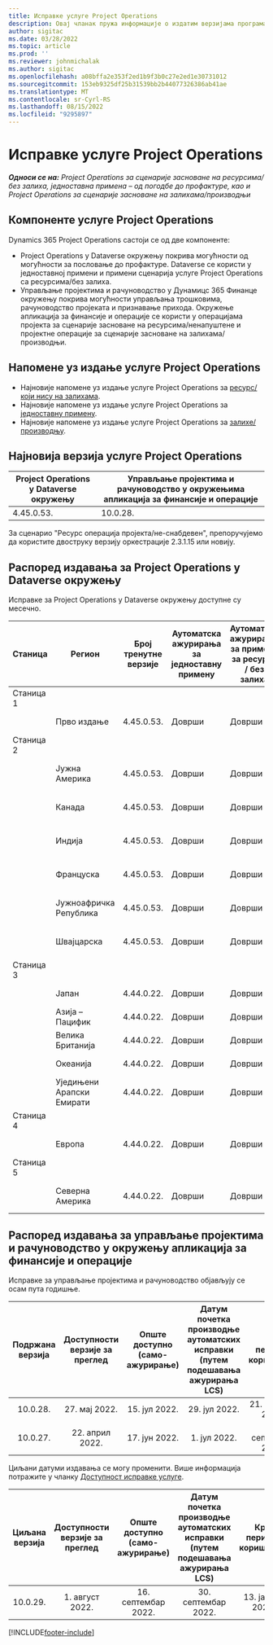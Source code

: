 ```yaml
---
title: Исправке услуге Project Operations
description: Овај чланак пружа информације о издатим верзијама програма Dynamics 365 Project Operations.
author: sigitac
ms.date: 03/28/2022
ms.topic: article
ms.prod: ''
ms.reviewer: johnmichalak
ms.author: sigitac
ms.openlocfilehash: a08bffa2e353f2ed1b9f3b0c27e2ed1e30731012
ms.sourcegitcommit: 153eb9325df25b31539bb2b44077326386ab41ae
ms.translationtype: MT
ms.contentlocale: sr-Cyrl-RS
ms.lasthandoff: 08/15/2022
ms.locfileid: "9295897"
---
```

# <a name="project-operations-updates"></a>Исправке услуге Project Operations

_**Односи се на:** Project Operations за сценарије засноване на ресурсима/без залиха, једноставна примена – од погодбе до профактуре, као и Project Operations за сценарије засноване на залихама/производњи_



## <a name="project-operations-components"></a>Компоненте услуге Project Operations

Dynamics 365 Project Operations састоји се од две компоненте:

- Project Operations у Dataverse окружењу покрива могућности од могућности за пословање до профактуре. Dataverse се користи у једноставној примени и примени сценарија услуге Project Operations са ресурсима/без залиха.
- Управљање пројектима и рачуноводство у Дyнамицс 365 Финанце окружењу покрива могућности управљања трошковима, рачуноводство пројеката и признавање прихода. Окружење апликација за финансије и операције се користи у операцијама пројекта за сценарије засноване на ресурсима/ненапуштене и пројектне операције за сценарије засноване на залихама/производњи.

## <a name="project-operations-release-notes"></a>Напомене уз издање услуге Project Operations
- Најновије напомене уз издање услуге Project Operations за [ресурс/који нису на залихама](whats-new-july-2022-resource-based.md).
- Најновије напомене уз издање услуге Project Operations за [једноставну примену](../pro/whats-new/whats-new-july-2022-lite.md).
- Најновије напомене уз издање услуге Project Operations за [залихе/производњу](../prod-pma/whats-new/whats-new-jul-2022-stocked.md).

## <a name="project-operations-latest-version"></a>Најновија верзија услуге Project Operations

| Project Operations у Dataverse окружењу | Управљање пројектима и рачуноводство у окружењима апликација за финансије и операције | 
| --- | --- |
| 4.45.0.53. | 10.0.28. |

За сценарио "Ресурс операција пројекта/не-снабдевен", препоручујемо да користите двоструку верзију оркестрације 2.3.1.15 или новију.

## <a name="release-schedule-for-project-operations-on-dataverse-environment"></a>Распоред издавања за Project Operations у Dataverse окружењу

Исправке за Project Operations у Dataverse окружењу доступне су месечно. 

| Станица | Регион | Број тренутне верзије | Аутоматска ажурирања за једноставну примену | Аутоматска ажурирања за примену за ресурсе / без залиха | Број следеће верзије | Датум опште доступности следеће верзије |
|-----------|-----------------------|-----------------|--------------------|---------------------|---------------------|---------------------|
| Станица 1 |   &nbsp;              |    &nbsp;       | &nbsp;             |      &nbsp;         |      &nbsp;         |      &nbsp;         |
|   &nbsp;  | Прво издање         |  4.45.0.53.      | Доврши           | Доврши            | TBD                 | 26. август 2022.       |
| Станица 2 |   &nbsp;              |    &nbsp;       | &nbsp;             |      &nbsp;         |      &nbsp;         |      &nbsp;         |
|   &nbsp;  | Јужна Америка         |  4.45.0.53.      | Доврши           | Доврши            | TBD                 | 02. септембар 2022.       |
|   &nbsp;  | Канада                |  4.45.0.53.      | Доврши           | Доврши            | TBD                 | 02. септембар 2022.       |
|   &nbsp;  | Индија                 |  4.45.0.53.      | Доврши           | Доврши            | TBD                 | 02. септембар 2022.       |
|   &nbsp;  | Француска                |  4.45.0.53.      | Доврши           | Доврши            | TBD                 | 02. септембар 2022.       |
|   &nbsp;  | Јужноафричка Република          |  4.45.0.53.      | Доврши           | Доврши            | TBD                 | 02. септембар 2022.       |
|   &nbsp;  | Швајцарска           |  4.45.0.53.      | Доврши           | Доврши            | TBD                 | 02. септембар 2022.       |
| Станица 3 |      &nbsp;           |     &nbsp;      |     &nbsp;         |      &nbsp;         |      &nbsp;         |      &nbsp;         |
|   &nbsp;  | Јапан                 |  4.44.0.22.      | Доврши      | Доврши       | 4.45.0.53.                 | 19. август 2022.       |
|   &nbsp;  | Азија – Пацифик          |  4.44.0.22.      | Доврши      | Доврши       | 4.45.0.53.                 | 19. август 2022.       |
|   &nbsp;  | Велика Британија         |  4.44.0.22.      | Доврши      | Доврши       | 4.45.0.53.                 | 19. август 2022.       |
|   &nbsp;  | Океанија               |  4.44.0.22.      | Доврши      | Доврши       | 4.45.0.53.                 | 19. август 2022.       |
|   &nbsp;  | Уједињени Арапски Емирати  |  4.44.0.22.      | Доврши      | Доврши       | 4.45.0.53.                 | 19. август 2022.       |
| Станица 4 |     &nbsp;            |     &nbsp;      |     &nbsp;         |      &nbsp;         |      &nbsp;         |      &nbsp;         |
|   &nbsp;  | Европа                |  4.44.0.22.      | Доврши           | Доврши            | 4.45.0.53.           | 26. август 2022.       |
| Станица 5 |     &nbsp;            |     &nbsp;      |     &nbsp;         |      &nbsp;         |      &nbsp;         |      &nbsp;         |
|   &nbsp;  | Северна Америка         |  4.44.0.22.      | Доврши           | Доврши            | 4.45.0.53.           | 02. септембар 2022.       |

## <a name="release-schedule-for-project-management-and-accounting-in-the-finance-and-operations-apps-environment"></a>Распоред издавања за управљање пројектима и рачуноводство у окружењу апликација за финансије и операције

Исправке за управљање пројектима и рачуноводство објављују се осам пута годишње.

|Подржана верзија| Доступности верзије за преглед | Опште доступно (само-ажурирање) | Датум почетка производње аутоматских исправки (путем подешавања ажурирања LCS) |   Крај периода коришћења   |
|:---------------:|:---------------------------:|:---------------------------------:|:--------------------------------------------------------------------:|:------------------:|
|     10.0.28.     |      27. мај 2022.           |        15. јул 2022.              |                          29. јул 2022.                               | 21. октобар 2022.   |
|     10.0.27.     |      22. април 2022.         |        17. јун 2022.              |                          1. јул 2022.                                | 16. септембар 2022. |

Циљани датуми издавања се могу променити. Више информација потражите у чланку [Доступност исправке услуге](/dynamics365/fin-ops-core/fin-ops/get-started/public-preview-releases?toc=%2fdynamics365%2ffinance%2ftoc.json).

|Циљана верзија | Доступности верзије за преглед | Опште доступно (само-ажурирање) | Датум почетка производње аутоматских исправки (путем подешавања ажурирања LCS) |   Крај периода коришћења   |
|:---------------:|:---------------------------:|:---------------------------------:|:--------------------------------------------------------------------:|:------------------:|
|     10.0.29.     |      1. август 2022.         |       16. септембар 2022.          |                        30. септембар 2022.                            | 13. јануар 2023.   |

[!INCLUDE[footer-include](../includes/footer-banner.md)]
